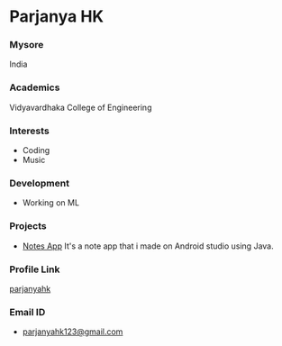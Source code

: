 # Parjanya HK

### Mysore

India

### Academics

Vidyavardhaka College of Engineering

### Interests

- Coding
- Music


### Development

- Working on ML

### Projects

- [Notes App](https://github.com/parjanyahk/NotesApp) It's a note app that i made on Android studio using Java.

### Profile Link

[parjanyahk](https://github.com/parjanyahk)

### Email ID

- parjanyahk123@gmail.com
